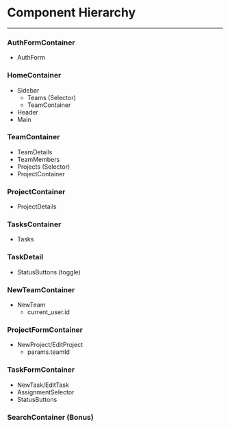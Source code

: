 # Component Hierarchy
------
### AuthFormContainer
+ AuthForm

### HomeContainer
+ Sidebar
  + Teams (Selector)
  + TeamContainer
+ Header
+ Main

### TeamContainer
+ TeamDetails
+ TeamMembers
+ Projects (Selector)
+ ProjectContainer

### ProjectContainer
+ ProjectDetails

### TasksContainer
+ Tasks

### TaskDetail
+ StatusButtons (toggle)

### NewTeamContainer
+ NewTeam
  + current_user.id

### ProjectFormContainer
+ NewProject/EditProject
  + params.teamId

### TaskFormContainer
+ NewTask/EditTask
+ AssignmentSelector
+ StatusButtons

### SearchContainer (Bonus)
